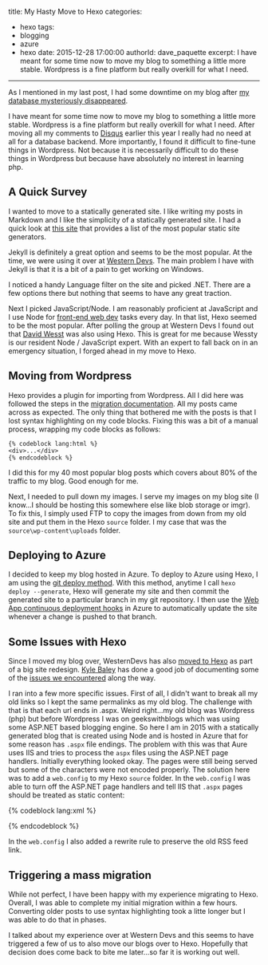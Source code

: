 title: My Hasty Move to Hexo
categories:
  - hexo
tags:
  - blogging
  - azure
  - hexo
date: 2015-12-28 17:00:00
authorId: dave_paquette
excerpt: I have meant for some time now to move my blog to something a little more stable. Wordpress is a fine platform but really overkill for what I need.
---

As I mentioned in my last post, I had some downtime on my blog after [my database mysteriously disappeared](http://davepaquette.com/archive/2015/12/03/the-case-of-the-disappearing-database.aspx). 

I have meant for some time now to move my blog to something a little more stable. Wordpress is a fine platform but really overkill for what I need. After moving all my comments to [Disqus](https://disqus.com/) earlier this year I really had no need at all for a database backend. More importantly, I found it difficult to fine-tune things in Wordpress. Not because it is necessarily difficult to do these things in Wordpress but because have absolutely no interest in learning php.

## A Quick Survey
I wanted to move to a statically generated site. I like writing my posts in Markdown and I like the simplicity of a statically generated site. I had a quick look at [this site](https://www.staticgen.com/) that provides a list of the most popular static site generators.

Jekyll is definitely a great option and seems to be the most popular. At the time, we were using it over at [Western Devs](http://www.westerndevs.com). The main problem I have with Jekyll is that it is a bit of a pain to get working on Windows.

I noticed a handy Language filter on the site and picked .NET. There are a few options there but nothing that seems to have any great traction.

Next I picked JavaScript/Node. I am reasonably proficient at JavaScript and I use Node for [front-end web dev](http://www.davepaquette.com/categories/Web-Dev/) tasks every day. In that list, Hexo seemed to be the most popular. After polling the group at Western Devs I found out that [David Wesst](http://www.westerndevs.com/bios/david_wesst/) was also using Hexo. This is great for me because Wessty is our resident Node / JavaScript expert. With an expert to fall back on in an emergency situation, I forged ahead in my move to Hexo.

## Moving from Wordpress

Hexo provides a plugin for importing from Wordpress. All I did here was followed the steps in the [migration documentation](https://hexo.io/docs/migration.html#WordPress). All my posts came across as expected. The only thing that bothered me with the posts is that I lost syntax highlighting on my code blocks. Fixing this was a bit of a manual process, wrapping my code blocks as follows: 

```
{% codeblock lang:html %}
<div>...</div>
{% endcodeblock %}
```

I did this for my 40 most popular blog posts which covers about 80% of the traffic to my blog. Good enough for me.

Next, I needed to pull down my images. I serve my images on my blog site (I know...I should be hosting this somewhere else like blob storage or imgr). To fix this, I simply used FTP to copy the images from down from my old site and put them in the Hexo `source` folder. I my case that was the `source\wp-content\uploads` folder.

## Deploying to Azure

I decided to keep my blog hosted in Azure. To deploy to Azure using Hexo, I am using the [git deploy method](https://hexo.io/docs/deployment.html#Git). With this method, anytime I call `hexo deploy --generate`, Hexo will generate my site and then commit the generated site to a particular branch in my git repository. I then use the [Web App continuous deployment hooks](https://azure.microsoft.com/en-us/documentation/articles/web-sites-publish-source-control/) in Azure to automatically update the site whenever a change is pushed to that branch.

## Some Issues with Hexo
Since I moved my blog over, WesternDevs has also [moved to Hexo](http://www.westerndevs.com/jekyll/hexo/Migrating-from-Jekyll-to-Hexo/) as part of a big site redesign. [Kyle Baley](http://www.westerndevs.com/bios/kyle_baley/) has done a good job of documenting some of the [issues we encountered](http://www.westerndevs.com/jekyll/hexo/Migrating-from-Jekyll-to-Hexo-Part-2/) along the way.

I ran into a few more specific issues. First of all, I didn't want to break all my old links so I kept the same permalinks as my old blog. The challenge with that is that each url ends in .aspx. Weird right...my old blog was Wordpress (php) but before Wordpress I was on geekswithblogs which was using some ASP.NET based blogging engine. So here I am in 2015 with a statically generated blog that is created using Node and is hosted in Azure that for some reason has `.aspx` file endings. The problem with this was that Aure uses IIS and tries to process the `aspx` files using the ASP.NET page handlers. Initially everything looked okay. The pages were still being served but some of the characters were not encoded properly. The solution here was to add a `web.config` to my Hexo `source` folder. In the `web.config` I was able to turn off the ASP.NET page handlers and tell IIS that `.aspx` pages should be treated as static content:

{% codeblock lang:xml %}
<?xml version="1.0" encoding="UTF-8"?>
<configuration>
    <system.webServer>
        <handlers>
            <remove name="PageHandlerFactory-ISAPI-2.0-64" />
            <remove name="PageHandlerFactory-ISAPI-2.0" />
            <remove name="PageHandlerFactory-Integrated" />
            <remove name="PageHandlerFactory-ISAPI-4.0_32bit" />
            <remove name="PageHandlerFactory-Integrated-4.0" />
            <remove name="PageHandlerFactory-ISAPI-4.0_64bit" />
        </handlers>
        <staticContent>
            <clientCache cacheControlCustom="public" cacheControlMode="UseMaxAge" cacheControlMaxAge="7.00:00:00" /> 
            <mimeMap fileExtension=".aspx" mimeType="text/html" />
            <mimeMap fileExtension=".eot" mimeType="application/vnd.ms-fontobject" />
            <mimeMap fileExtension=".ttf" mimeType="application/octet-stream" />
            <mimeMap fileExtension=".svg" mimeType="image/svg+xml" />
            <mimeMap fileExtension=".woff" mimeType="application/font-woff" />
            <mimeMap fileExtension=".woff2" mimeType="application/font-woff2" />
        </staticContent>
        <rewrite>
            <rules>
                <rule name="RSSRewrite" patternSyntax="ExactMatch">
                    <match url="feed" />
                    <action type="Rewrite" url="atom.xml" appendQueryString="false" />
                </rule>
                <rule name="RssFeedwithslash">
                    <match url="feed/" />
                    <action type="Rewrite" url="atom.xml" appendQueryString="false" />
                </rule>
            </rules>
        </rewrite>
    </system.webServer>
</configuration>
{% endcodeblock %}

In the `web.config` I also added a rewrite rule to preserve the old RSS feed link. 

## Triggering a mass migration
While not perfect, I have been happy with my experience migrating to Hexo. Overall, I was able to complete my initial migration within a few hours. Converting older posts to use syntax highlighting took a litte longer but I was able to do that in phases.  

I talked about my experience over at Western Devs and this seems to have triggered a few of us to also move our blogs over to Hexo. Hopefully that decision does come back to bite me later...so far it is working out well.  


